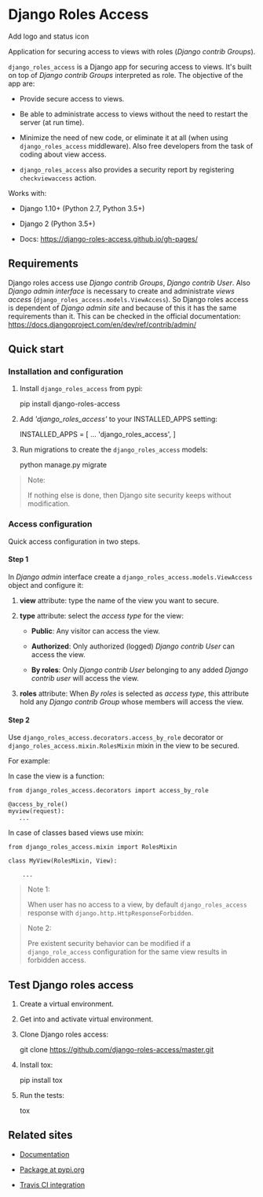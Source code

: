 # Django Roles Access
Add logo and status icon

Application for securing access to views with roles
(*Django contrib Groups*).

``django_roles_access`` is a Django app for securing access to views. It's
built on top of *Django contrib Groups* interpreted as role. The objective of
the app are:

* Provide secure access to views.

* Be able to administrate access to views without the need to restart the
  server (at run time).

* Minimize the need of new code, or eliminate it at all (when using
  ``django_roles_access`` middleware). Also free developers from the task 
  of coding about view access.

* ``django_roles_access`` also provides a security report by registering
  ``checkviewaccess`` action.

Works with:

* Django 1.10+ (Python 2.7, Python 3.5+)

* Django 2 (Python 3.5+)

* Docs: https://django-roles-access.github.io/gh-pages/


## Requirements


Django roles access use *Django contrib Groups*, *Django contrib User*. Also
*Django
admin interface* is necessary to create and administrate *views access*
(``django_roles_access.models.ViewAccess``).
So Django roles access is dependent of *Django admin site* and because of
this it has the same requirements than it. This can be checked in the
official documentation: https://docs.djangoproject.com/en/dev/ref/contrib/admin/


## Quick start


### Installation and configuration


1. Install ``django_roles_access`` from pypi:


    pip install django-roles-access

2. Add *'django_roles_access'* to your INSTALLED_APPS setting:
    
    
    INSTALLED_APPS = [
        ...
        'django_roles_access',
    ]
    
3. Run migrations to create the ``django_roles_access`` models:


    python manage.py migrate


>Note:
>
>   If nothing else is done, then Django site security keeps without
>   modification.


### Access configuration


Quick access configuration in two steps.

#### Step 1


In *Django admin* interface create a ``django_roles_access.models.ViewAccess``
object and configure it:

1. **view** attribute: type the name of the view you want to secure.

2. **type** attribute: select the *access type* for the view:

   * **Public**: Any visitor can access the view.

   * **Authorized**: Only authorized (logged) *Django contrib User* can access
     the view.

   * **By roles**: Only *Django contrib User* belonging to any added *Django 
   contrib user* will access the view.

3. **roles** attribute: When *By roles* is selected as *access type*, this
   attribute hold any *Django contrib Group* whose members will access the view.


#### Step 2


Use ``django_roles_access.decorators.access_by_role`` decorator or
``django_roles_access.mixin.RolesMixin`` mixin in the view to be secured.

For example:

In case the view is a function:


    from django_roles_access.decorators import access_by_role

    @access_by_role()
    myview(request):
       ...


In case of classes based views use mixin:


    from django_roles_access.mixin import RolesMixin

    class MyView(RolesMixin, View):

        ...


>Note 1:
>
>   When user has no access to a view, by default ``django_roles_access``
>   response with ``django.http.HttpResponseForbidden``.

>Note 2:
>
>   Pre existent security behavior can be modified if a ``django_role_access``
>   configuration for the same view results in forbidden access.


## Test Django roles access


1. Create a virtual environment.

2. Get into and activate virtual environment.

3. Clone Django roles access:


    git clone https://github.com/django-roles-access/master.git


2. Install tox:


    pip install tox


3. Run the tests:


    tox


## Related sites


* [Documentation](https://django-roles-access.github.io)

* [Package at pypi.org](https://pypi.org/project/django-roles-access/)

* [Travis CI integration](https://travis-ci.org/django-roles-access/master)